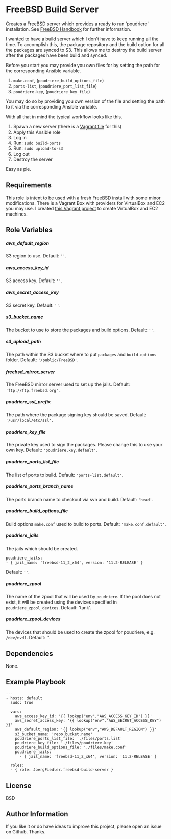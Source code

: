 FreeBSD Build Server 
====================

Creates a FreeBSD server which provides a ready to run 'poudriere' installation. See [FreeBSD Handbook](https://www.freebsd.org/doc/handbook/ports-poudriere.html) for further information.

I wanted to have a build server which I don't have to keep running all the time. To accomplish this, the package repository and the build option for all the packages are synced to S3. This allows me to destroy the build server after the packages have been build and synced.

Before you start you may provide you own files for by setting the path for the corresponding Ansible variable.

1. `make.conf`, (`poudriere_build_options_file`)
1. `ports-list`, (`poudriere_port_list_file`)
1. `poudriere.key`, (`poudriere_key_file`)

You may do so by providing you own version of the file and setting the path to it via the corresponding Ansible variable.

With all that in mind the typical workflow looks like this.

1. Spawn a new server (there is a [Vagrant file](https://github.com/JoergFiedler/freebsd-build-machine/) for this)
1. Apply this Ansible role
1. Log in
1. Run: `sudo build-ports`
1. Run: `sudo upload-to-s3`
1. Log out
1. Destroy the server

Easy as pie.

Requirements
------------

This role is intent to be used with a fresh FreeBSD install with some minor modifications. There is a 
Vagrant Box with providers for VirtualBox and EC2 you may use. I created [this Vagrant project](https://github.com/JoergFiedler/freebsd-build-machine) to create VirtualBox and EC2 machines.

Role Variables
--------------

##### aws_default_region
S3 region to use. Default: `''`.

##### aws_access_key_id
S3 access key. Default: `''`.

##### aws_secret_access_key
S3 secret key. Default: `''`.

##### s3_bucket_name
The bucket to use to store the packages and build options. Default: `''`.

##### s3_upload_path
The path within the S3 bucket where to put `packages` and `build-options` folder. Default: `'/public/FreeBSD'`.

##### freebsd_mirror_server
The FreeBSD mirror server used to set up the jails. Default: `'ftp://ftp.freebsd.org'`.

##### poudriere_ssl_prefix
The path where the package signing key should be saved. Default: `'/usr/local/etc/ssl'`.

##### poudriere_key_file
The private key used to sign the packages. Please change this to use your own key. Default: `'poudriere.key.default'`.

##### poudriere_ports_list_file
The list of ports to build. Default: `'ports-list.default'`.

##### poudriere_ports_branch_name
The ports branch name to checkout via svn and build. Default: `'head'`.

##### poudriere_build_options_file
Build options `make.conf` used to build to ports. Default: `'make.conf.default'`.

##### poudriere_jails
The jails which should be created.

    poudriere_jails:
    - { jail_name: 'freebsd-11_2_x64', version: '11.2-RELEASE' }

Default: `''`.

##### poudriere_zpool

The name of the zpool that will be used by `poudriere`. If the pool does not exist, it will be created using the devices specified in `poudriere_zpool_devices`. Default: 'tank'.

##### poudriere_zpool_devices

The devices that should be used to create the zpool for poudriere, e.g. `/dev/nvd1`. Default: ''.

Dependencies
------------

None.

Example Playbook
----------------

    ---
    - hosts: default
      sudo: true

      vars:
        aws_access_key_id: '{{ lookup("env","AWS_ACCESS_KEY_ID") }}'
        aws_secret_access_key: '{{ lookup("env","AWS_SECRET_ACCESS_KEY") }}'
        aws_default_region: '{{ lookup("env","AWS_DEFAULT_REGION") }}'
        s3_bucket_name: 'repo.bucket.name'
        poudriere_ports_list_file: './files/ports.list'
        poudriere_key_file: './files/poudriere.key'
        poudriere_build_options_file: './files/make.conf'
        poudriere_jails:
          - { jail_name: 'freebsd-11_2_x64', version: '11.2-RELEASE' }

      roles:
      - { role: JoergFiedler.freebsd-build-server }

License
-------

BSD

Author Information
------------------

If you like it or do have ideas to improve this project, please open an issue on Github. Thanks.

